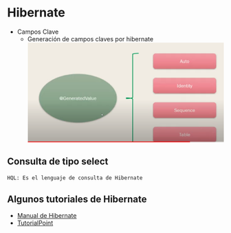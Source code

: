 # Hibernate

- Campos Clave
    - Generación de campos claves por hibernate
      ![Generación de Claves](img/img_clave.png)
## Consulta de tipo select

    HQL: Es el lenguaje de consulta de Hibernate 
## Algunos tutoriales de Hibernate
* [Manual de Hibernate](https://docs.jboss.org/hibernate/orm/3.6/reference/es-ES/pdf/hibernate_reference.pdf)
* [TutorialPoint](https://www.tutorialspoint.com/hibernate/index.htm)